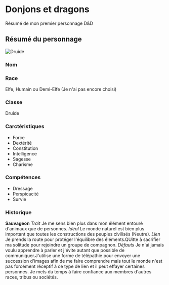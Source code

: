 # Donjons et dragons

Résumé de mon premier personnage D&D

## Résumé du personnage

![Druide](https://image.noelshack.com/fichiers/2018/17/3/1524651866-drood.jpg)

### Nom

### Race
Elfe, Humain ou Demi-Elfe (Je n'ai pas encore choisi)

### Classe
Druide 

### Carctéristiques
* Force
* Dextérité
* Constitution
* Intelligence
* Sagesse
* Charisme

### Compétences
* Dressage
* Perspicacité
* Survie

### Historique 

**Sauvageon**
*Trait*
Je me sens bien plus dans mon élément entouré d'animaux que de personnes.
*Idéal*
Le monde naturel est bien plus important que toutes les constructions des peuples civilisés (Neutre).
*Lien*
Je prends la route pour protéger l'équilibre des éléments.QUitte à sacrifier ma solitude pour rejoindre un groupe de compagnon.
*Défauts*
Je n'ai jamais voulu apprendre à parler et j'évite autant que possible de communiquer.J'utilise une forme de télépathie pour envoyer une succession d'images afin de me faire comprendre mais tout le monde n'est pas forcément réceptif à ce type de lien et il peut effayer certaines personnes.
Je mets du temps à faire confiance aux membres d'autres races, tribus ou sociétés.


